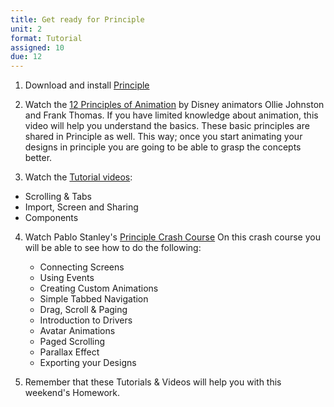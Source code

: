 ```yaml
---
title: Get ready for Principle
unit: 2
format: Tutorial
assigned: 10
due: 12
---
```


1. Download and install [Principle](http://principleformac.com)

2. Watch the [12 Principles of Animation](https://www.youtube.com/watch?v=uDqjIdI4bF4&t=408s) by Disney animators Ollie Johnston and Frank Thomas. If you have limited knowledge about animation, this video will help you understand the basics. These basic principles are shared in Principle as well. This way; once you start animating your designs in principle you are going to be able to grasp the concepts better.

3. Watch the [Tutorial videos](http://principleformac.com/tutorial.html):
  - Scrolling & Tabs
  - Import, Screen and Sharing
  - Components

4. Watch Pablo Stanley's [Principle Crash Course](https://www.youtube.com/playlist?list=PLWlUJU11tp4deQOnSFNn_ekpS9GA5_7yP)
   On this crash course you will be able to see how to do the following:
   - Connecting Screens
   - Using Events
   - Creating Custom Animations
   - Simple Tabbed Navigation
   - Drag, Scroll & Paging
   - Introduction to Drivers
   - Avatar Animations
   - Paged Scrolling
   - Parallax Effect
   - Exporting your Designs

5. Remember that these Tutorials & Videos will help you with this weekend's Homework.
